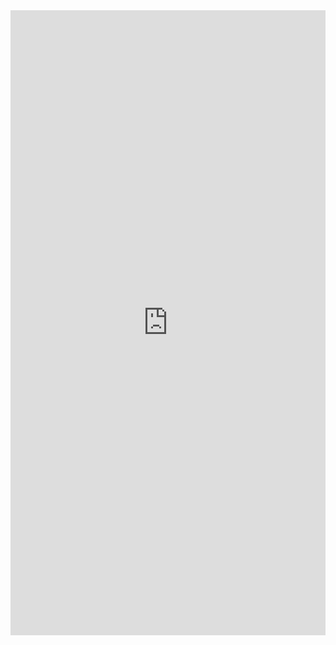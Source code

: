 <iframe src='https://doc-viz.herokuapp.com/' style='height: 1000px; width: 100%;' frameborder="0" scrolling="no"></iframe>
